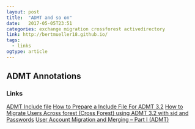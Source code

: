 ```yaml
---
layout: post 
title:  "ADMT and so on" 
date:   2017-05-05T23:51
categories: exchange migration crossforest activedirectory
link: http://bertmueller18.github.io/
tags:
  - links
ogtype: article 
---
```

## ADMT Annotations
### Links
[ADMT Include file](http://portal.sivarajan.com/2011/06/admt-include-file.html)
[How to Prepare a Include File For ADMT 3.2](http://www.careexchange.in/how-to-prepare-a-include-file-for-admt-3-2/)
[How to Migrate Users Across forest (Cross Forest) using ADMT 3.2 with sid and Passwords](http://www.careexchange.in/how-to-migrate-users-across-forest-cross-forest-using-admt-3-2-with-sid-and-passwords/)
[User Account Migration and Merging – Part I (ADMT)](http://portal.sivarajan.com/2011/05/user-account-migration-and-merging-part.html)
